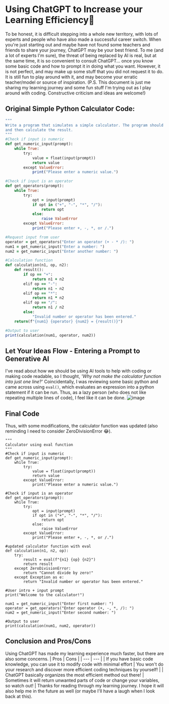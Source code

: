 # Using ChatGPT to Increase your Learning Efficiency🌟
To be honest, it is difficult stepping into a whole new territory, with lots of experts and people who have also made a successful career switch. When you're just starting out and maybe have not found some teachers and friends to share your journey, ChatGPT may be your best friend. To me (and a lot of experts I'm sure), the threat of being replaced by AI is real, but at the same time, it is so convenient to consult ChatGPT... once you know some basic code and how to prompt it in doing what you want.
However, it is not perfect, and may make up some stuff that you did not request it to do. It is still fun to play around with it, and may become your erratic teacher/model or source of inspiration.
(P.S. This document is just me sharing my learning journey and some fun stuff I'm trying out as I play around with coding. Constructive criticism and ideas are welcome!)

## Original Simple Python Calculator Code:
```ruby
"""
Write a program that simulates a simple calculator. The program should allow the user to enter two numbers and an operator (e.g., +, -, *, /), 
and then calculate the result.
"""
#Check if input is numeric
def get_numeric_input(prompt):
    while True:
        try:
            value = float(input(prompt))
            return value
        except ValueError:
            print("Please enter a numeric value.")

#Check if input is an operator
def get_operators(prompt):
    while True:
        try:
            opt = input(prompt)
            if opt in ("+", "-", "*", "/"):
                return opt
            else:
                raise ValueError
        except ValueError:
            print("Please enter +, -, *, or /.")

#Request input from user
operator = get_operators("Enter an operator (+ - * /): ")
num1 = get_numeric_input("Enter a number: ")
num2 = get_numeric_input("Enter another number: ")

#Calculation function
def calculation(n1, op, n2):
    def result():
        if op == "+":
            return n1 + n2
        elif op == "-":
            return n1 - n2
        elif op == "*":
            return n1 * n2
        elif op == "/":
            return n1 / n2
        else:
            "Invalid number or operator has been entered."
    return(f"{num1} {operator} {num2} = {result()}")

#Output to user
print(calculation(num1, operator, num2))
```

## Let Your Ideas Flow - Entering a Prompt to Generative AI
I've read about how we should be using AI tools to help with coding or making code readable, so I thought,
_'Why not make the calculator function into just one line?'_
Coincidentally, I was reviewing some basic python and came across using  ```eval()```, which evaluates an expression into a python statement if it can be run. Thus, as a lazy person (who does not like repeating multiple lines of code), I feel like it can be done.
![image](https://github.com/evelee9393/evelee9393/assets/166385908/2a4ad4da-53c6-4c00-975a-cbd58f23b648)

## Final Code
Thus, with some modifications, the calculator function was updated (also reminding I need to consider ZeroDivisionError 😂).
```
"""
Calculator using eval function
"""
#Check if input is numeric
def get_numeric_input(prompt):
    while True:
        try:
            value = float(input(prompt))
            return value
        except ValueError:
            print("Please enter a numeric value.")

#Check if input is an operator
def get_operators(prompt):
    while True:
        try:
            opt = input(prompt)
            if opt in ("+", "-", "*", "/"):
                return opt
            else:
                raise ValueError
        except ValueError:
            print("Please enter +, -, *, or /.")

#updated calculator function with eval
def calculation(n1, n2, op):
    try:
        result = eval(f"{n1} {op} {n2}")
        return result
    except ZeroDivisionError:
        return "Cannot divide by zero!"
    except Exception as e:
        return "Invalid number or operator has been entered."

#User intro + input prompt
print("Welcome to the calculator!")

num1 = get_numeric_input("Enter first number: ")
operator = get_operators("Enter operator (+, -, *, /): ")
num2 = get_numeric_input("Enter second number: ")
    
#Output to user
print(calculation(num1, num2, operator))
```

## Conclusion and Pros/Cons
Using ChatGPT has made my learning experience much faster, but there are also some concerns.
| Pros | Cons |
| --- | --- |
| If you have basic code knowledge, you can use it to modify code with minimal effort | You won't do your research and discover more efficient coding techniques by yourself! |
| ChatGPT basically organizes the most efficient method out there! | Sometimes it will return unwanted parts of code or change your variables, so watch out! |
Thanks for reading through my learning journey. I hope it will also help me in the future as well (or maybe I'll have a laugh when I look back at this).
